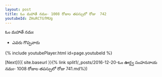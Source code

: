 ```yaml
---
layout: post
title: ఓం మహాతే నమః- 1008 రోజుల తపస్సులో రోజు  742
youtubeId: ZHuRCTGfMUg
---
```

 
 
 ఓం మహాతే నమః  
 
 -  ఎవరు గొప్పవారు 
 
  
 
  
 
 
 
 
 
 


{% include youtubePlayer.html id=page.youtubeId %}
 
[Next]({{ site.baseurl }}{% link  split1/_posts/2016-12-20-ఓం ఊర్ధ్వ సంహననాయ నమః- 1008 రోజుల తపస్సులో రోజు  741.md%})
 
